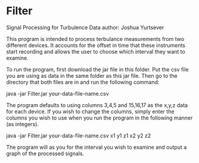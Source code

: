 # Filter
Signal Processing for Turbulence Data
author: Joshua Yurtsever

This program is intended to process terbulance measurements from two different devices.
It accounts for the offset in time that these instruments start recording and
allows the user to choose which interval they want to examine.

To run the program, first download the jar file in this folder. 
Put the csv file you are using as data in the same folder as this jar file.
Then go to the directory that both files are in and run the following command: 

java -jar Filter.jar your-data-file-name.csv

The program defaults to using columns 3,4,5 and 15,16,17 as the x,y,z data for each device.
If you wish to change the columns, simply enter the columns you wish to use when you run the 
program in the following manner (as integers).

java -jar Filter.jar your-data-file-name.csv x1 y1 z1 x2 y2 z2 

The program will as you for the interval you wish to examine and output a graph of the processed
signals.

